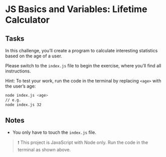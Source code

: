 # JS Basics and Variables: Lifetime Calculator

## Tasks

In this challenge, you’ll create a program to calculate interesting statistics based on the age of a user.

Please switch to the `index.js` file to begin the exercise, where you’ll find all instructions.

Hint: To test your work, run the code in the terminal by replacing `<age>` with the user’s age:

```bash
node index.js <age>
// e.g.
node index.js 32
```

## Notes

- You only have to touch the `index.js` file.

> ❗️ This project is JavaScript with Node only. Run the code in the terminal as shown above.

